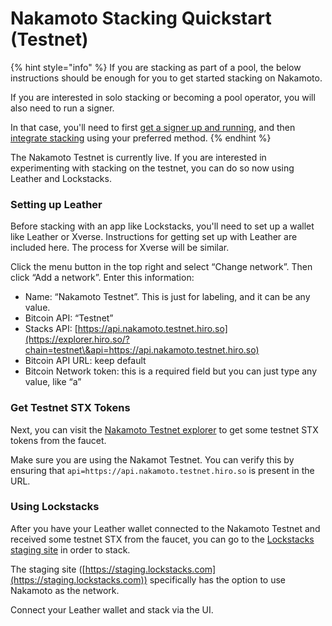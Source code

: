# Nakamoto Stacking Quickstart (Testnet)

{% hint style="info" %}
If you are stacking as part of a pool, the below instructions should be enough for you to get started stacking on Nakamoto.

If you are interested in solo stacking or becoming a pool operator, you will also need to run a signer.

In that case, you'll need to first [get a signer up and running](../signing-and-stacking/running-a-signer.md), and then [integrate stacking](../signing-and-stacking/stacking-flow.md) using your preferred method.
{% endhint %}

The Nakamoto Testnet is currently live. If you are interested in experimenting with stacking on the testnet, you can do so now using Leather and Lockstacks.

### Setting up Leather

Before stacking with an app like Lockstacks, you'll need to set up a wallet like Leather or Xverse. Instructions for getting set up with Leather are included here. The process for Xverse will be similar.

Click the menu button in the top right and select “Change network”. Then click “Add a network”. Enter this information:

* Name: “Nakamoto Testnet”. This is just for labeling, and it can be any value.
* Bitcoin API: “Testnet”
* Stacks API: [https://api.nakamoto.testnet.hiro.so](https://explorer.hiro.so/?chain=testnet\&api=https://api.nakamoto.testnet.hiro.so)
* Bitcoin API URL: keep default
* Bitcoin Network token: this is a required field but you can just type any value, like “a”

### Get Testnet STX Tokens

Next, you can visit the [Nakamoto Testnet explorer](https://explorer.hiro.so/sandbox/faucet?chain=testnet\&api=https://api.nakamoto.testnet.hiro.so) to get some testnet STX tokens from the faucet.

Make sure you are using the Nakamot Testnet. You can verify this by ensuring that `api=https://api.nakamoto.testnet.hiro.so` is present in the URL.

### Using Lockstacks

After you have your Leather wallet connected to the Nakamoto Testnet and received some testnet STX from the faucet, you can go to the [Lockstacks staging site](https://staging.lockstacks.com) in order to stack.

The staging site ([https://staging.lockstacks.com](https://staging.lockstacks.com)) specifically has the option to use Nakamoto as the network.

Connect your Leather wallet and stack via the UI.

